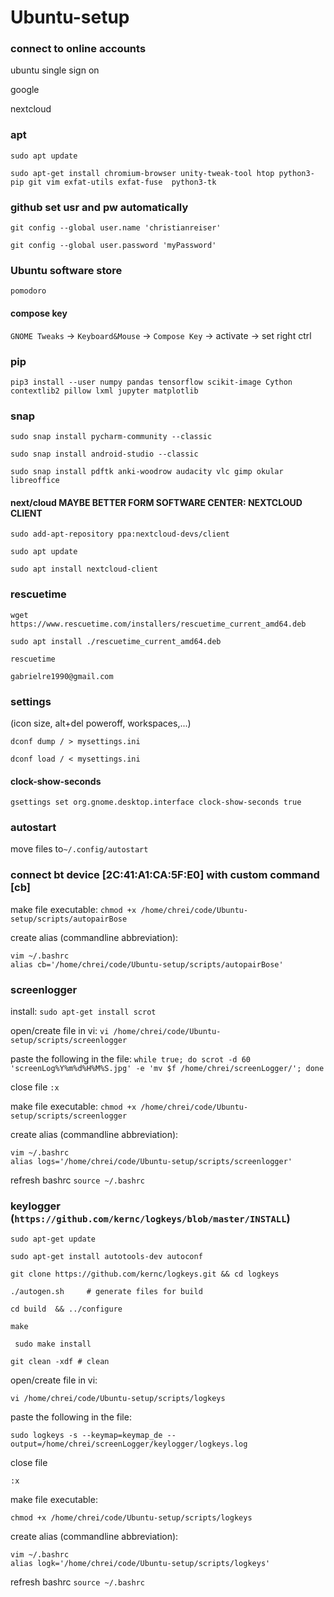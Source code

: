 # Ubuntu-setup
### connect to online accounts
ubuntu single sign on

google

nextcloud


### apt
```sudo apt update```

```sudo apt-get install chromium-browser unity-tweak-tool htop python3-pip git vim exfat-utils exfat-fuse  python3-tk```

### github set usr and pw automatically
```git config --global user.name 'christianreiser'```

```git config --global user.password 'myPassword'```

### Ubuntu software store
```pomodoro```

#### compose key
```GNOME Tweaks``` -> ```Keyboard&Mouse``` -> ```Compose Key``` -> activate -> set right ctrl



### pip
```pip3 install --user numpy pandas tensorflow scikit-image Cython contextlib2 pillow lxml jupyter matplotlib```


### snap
```sudo snap install pycharm-community --classic```

```sudo snap install android-studio --classic```

```sudo snap install pdftk anki-woodrow audacity vlc gimp okular libreoffice```


#### next/cloud MAYBE BETTER FORM SOFTWARE CENTER: NEXTCLOUD CLIENT
```sudo add-apt-repository ppa:nextcloud-devs/client```

```sudo apt update```

```sudo apt install nextcloud-client```

### rescuetime
```wget https://www.rescuetime.com/installers/rescuetime_current_amd64.deb```

```sudo apt install ./rescuetime_current_amd64.deb```

```rescuetime```

```gabrielre1990@gmail.com```





### settings
(icon size, alt+del poweroff, workspaces,...)

```dconf dump / > mysettings.ini```

```dconf load / < mysettings.ini```

#### clock-show-seconds
```gsettings set org.gnome.desktop.interface clock-show-seconds true```


### autostart
move files to```~/.config/autostart```

### connect bt device [2C:41:A1:CA:5F:E0] with custom command [cb]
make file executable:
```chmod +x /home/chrei/code/Ubuntu-setup/scripts/autopairBose```

create alias (commandline abbreviation):
```
vim ~/.bashrc
alias cb='/home/chrei/code/Ubuntu-setup/scripts/autopairBose'
```

### screenlogger
install:
```sudo apt-get install scrot```

open/create file in vi:
```vi /home/chrei/code/Ubuntu-setup/scripts/screenlogger```

paste the following in the file:
```while true; do scrot -d 60 'screenLog%Y%m%d%H%M%S.jpg' -e 'mv $f /home/chrei/screenLogger/'; done```

close file
```:x```

make file executable:
```chmod +x /home/chrei/code/Ubuntu-setup/scripts/screenlogger```

create alias (commandline abbreviation):
```
vim ~/.bashrc
alias logs='/home/chrei/code/Ubuntu-setup/scripts/screenlogger'
```

refresh bashrc 
```source ~/.bashrc```


### keylogger (```https://github.com/kernc/logkeys/blob/master/INSTALL```)

```sudo apt-get update```

```sudo apt-get install autotools-dev autoconf```

```git clone https://github.com/kernc/logkeys.git && cd logkeys```

```./autogen.sh     # generate files for build```

```cd build  && ../configure```

```make```

``` sudo make install```

```git clean -xdf # clean```


open/create file in vi:

```vi /home/chrei/code/Ubuntu-setup/scripts/logkeys```


paste the following in the file:

```sudo logkeys -s --keymap=keymap_de --output=/home/chrei/screenLogger/keylogger/logkeys.log```


close file

```:x```


make file executable:

```chmod +x /home/chrei/code/Ubuntu-setup/scripts/logkeys```


create alias (commandline abbreviation):

```
vim ~/.bashrc
alias logk='/home/chrei/code/Ubuntu-setup/scripts/logkeys'
```

refresh bashrc 
```source ~/.bashrc```

